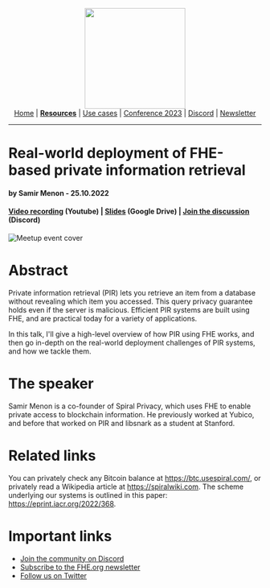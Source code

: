 <!-- Main header navigation -->
<p align="center">
  <img width="200" src="https://user-images.githubusercontent.com/5758427/180978488-db825482-5a58-4c7c-9589-c494a6f0be04.png"><br/>
  <a href="https://fhe-org.github.io">Home</a> | <a href="https://fhe-org.github.io/fhe-resources"><b>Resources</b></a> | <a href="https://fhe-org.github.io/fhe-use-cases">Use cases</a> | <a href="https://fhe-org.github.io/conferences/conference-2023/home">Conference 2023</a> | <a href="https://discord.fhe.org">Discord</a> | <a href="https://fheorg.substack.com">Newsletter</a> 
</p>
<hr/>
<!-- /Main header navigation -->

# Real-world deployment of FHE-based private information retrieval
#### by Samir Menon - 25.10.2022
#### <a href="https://www.youtube.com/watch?v=6-SXi6VSxck">Video recording</a> (Youtube) | <a href="https://drive.google.com/file/d/1r_8CZUQtl49fbUqhqY2PDUm6au4B3pD1/view?usp=sharing">Slides</a> (Google Drive) | <a href="https://discord.fhe.org">Join the discussion</a> (Discord)
![Meetup event cover](https://user-images.githubusercontent.com/5758427/198673977-bbb78f41-037e-4079-8fa9-241c3493312a.png)


# Abstract
Private information retrieval (PIR) lets you retrieve an item from a database without revealing which item you accessed. This query privacy guarantee holds even if the server is malicious. Efficient PIR systems are built using FHE, and are practical today for a variety of applications.

In this talk, I'll give a high-level overview of how PIR using FHE works, and then go in-depth on the real-world deployment challenges of PIR systems, and how we tackle them.

# The speaker
Samir Menon is a co-founder of Spiral Privacy, which uses FHE to enable private access to blockchain information. He previously worked at Yubico, and before that worked on PIR and libsnark as a student at Stanford.


# Related links
You can privately check any Bitcoin balance at https://btc.usespiral.com/, or privately read a Wikipedia article at https://spiralwiki.com. The scheme underlying our systems is outlined in this paper: https://eprint.iacr.org/2022/368.

# Important links
- <a href="https://discord.fhe.org">Join the community on Discord</a>
- <a href="https://fheorg.substack.com">Subscribe to the FHE.org newsletter</a>
- <a href="https://twitter.com/fhe_org">Follow us on Twitter</a>
